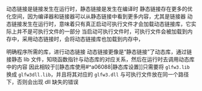 动态链接是链接发生在运行时，静态链接是发生在编译时
静态链接存在更多的优化空间，因为编译器和链接器可以从静态链接中看到更多内容，尤其是链接器
动态链接发生在运行时，意味着只有真正启动可执行文件才会加载动态链接库，它实际上并不是可执行文件的一部分
当启动可执行文件时，可执行文件会被加载到内存中，采用动态链接时，会将动态链接库也加载到内存中，

明确程序所需的库，进行动态链接
动态链接更像是“静态链接”了动态库，通过链接静态 lib 文件，知晓函数指针与动态库的对应关系，然后在运行时去调用动态库中的内容
因此相较于[[静态库使用#^a06088|静态库设置]]只需要将 `glfw3.lib` 换成 `glfw3dll.lib`，并且将其对应的 `glfw3.dll` 与可执行文件放在同一个路径下，否则会出现 dll 缺失的错误